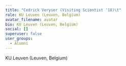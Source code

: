 ```yaml
---
title: "Cedrick Veryser (Visiting Scientist '18)\t"
role: KU Leuven (Leuven, Belgium)
avatar_filename: avatar
bio: KU Leuven (Leuven, Belgium)
social: []
superuser: false
user_groups:
  - Alumni
---
```

KU Leuven (Leuven, Belgium)
